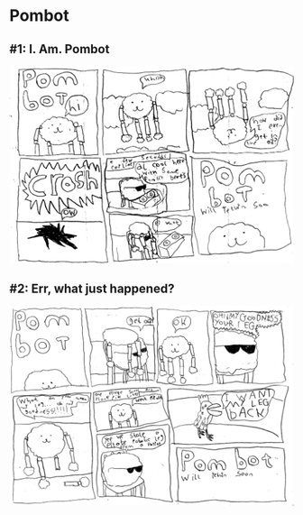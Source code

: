# Pombot

## #1: I. Am. Pombot

![#1](/img/pombot_001.png)

## #2: Err, what just happened?

![#1](/img/pombot_002.png)